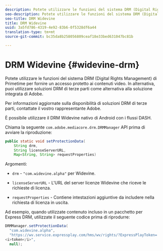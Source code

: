 ```yaml
---
description: Potete utilizzare le funzioni del sistema DRM (Digital Rights Management) di Primetime per fornire un accesso protetto ai contenuti video. In alternativa, puoi utilizzare soluzioni DRM di terze parti come alternativa alla soluzione integrata di Adobe.
seo-description: Potete utilizzare le funzioni del sistema DRM (Digital Rights Management) di Primetime per fornire un accesso protetto ai contenuti video. In alternativa, puoi utilizzare soluzioni DRM di terze parti come alternativa alla soluzione integrata di Adobe.
seo-title: DRM Widevine
title: DRM Widevine
uuid: 3a5fd786-4319-4e92-83b6-0f5328df6a44
translation-type: tm+mt
source-git-commit: bc35da8b258056809ceaf18e33bed631047bc81b

---
```



# DRM Widevine {#widevine-drm}

Potete utilizzare le funzioni del sistema DRM (Digital Rights Management) di Primetime per fornire un accesso protetto ai contenuti video. In alternativa, puoi utilizzare soluzioni DRM di terze parti come alternativa alla soluzione integrata di Adobe.

Per informazioni aggiornate sulla disponibilità di soluzioni DRM di terze parti, contattate il vostro rappresentante Adobe.

<!--<a id="section_1385440013EF4A9AA45B6AC98919E662"></a>-->

È possibile utilizzare il DRM Widevine nativo di Android con i flussi DASH.

Chiama la seguente `com.adobe.mediacore.drm.DRMManager` API prima di avviare la riproduzione:

```java
public static void setProtectionData( 
    String drm,  
    String licenseServerURL,   
    Map<String, String> requestProperties)
```

Argomenti:

* `drm` - `"com.widevine.alpha"` per Widevine.

* `licenseServerURL` - L&#39;URL del server licenze Widevine che riceve le richieste di licenza.
* `requestProperties` - Contiene intestazioni aggiuntive da includere nella richiesta di licenza in uscita.

Ad esempio, quando utilizzate contenuto incluso in un pacchetto per Express DRM, utilizzate il seguente codice prima di riprodurre:

```java
DRMManager.setProtectionData( 
  "com.widevine.alpha",  
  "https://wv.service.expressplay.com/hms/wv/rights/?ExpressPlayToken= 
<i>token</i>",  
  null); 
```
